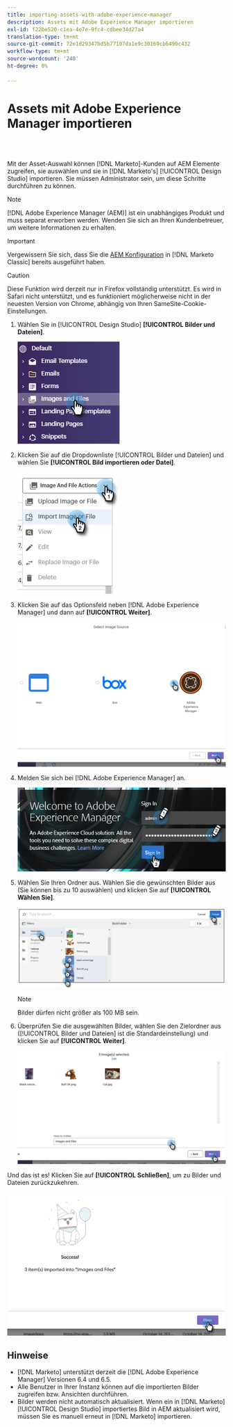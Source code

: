 ```yaml
---
title: importing-assets-with-adobe-experience-manager
description: Assets mit Adobe Experience Manager importieren
exl-id: f22be520-c1ea-4e7e-9fc4-cdbee34d27a4
translation-type: tm+mt
source-git-commit: 72e1d29347bd5b77107da1e9c30169cb6490c432
workflow-type: tm+mt
source-wordcount: '240'
ht-degree: 0%

---
```


# Assets mit Adobe Experience Manager importieren

<br> 

Mit der Asset-Auswahl können [!DNL Marketo]-Kunden auf AEM Elemente zugreifen, sie auswählen und sie in [!DNL Marketo's] [!UICONTROL Design Studio] importieren. Sie müssen Administrator sein, um diese Schritte durchführen zu können.

>[!NOTE]
>[!DNL Adobe Experience Manager (AEM)] ist ein unabhängiges Produkt und muss separat erworben werden. Wenden Sie sich an Ihren Kundenbetreuer, um weitere Informationen zu erhalten.

>[!IMPORTANT]
>Vergewissern Sie sich, dass Sie die [AEM Konfiguration](https://docs.marketo.com/x/FwPLAQ) in [!DNL Marketo Classic] bereits ausgeführt haben.

>[!CAUTION]
>
>Diese Funktion wird derzeit nur in Firefox vollständig unterstützt. Es wird in Safari nicht unterstützt, und es funktioniert möglicherweise nicht in der neuesten Version von Chrome, abhängig von Ihren SameSite-Cookie-Einstellungen.

1. Wählen Sie in [!UICONTROL Design Studio] **[!UICONTROL Bilder und Dateien]**.

   ![Bild eins](/help/sky/assets/design-studio/importing-assets-with-adobe-experience-manager/importing-assets-with-adobe-experience-manager-1.png)

1. Klicken Sie auf die Dropdownliste [!UICONTROL Bilder und Dateien] und wählen Sie **[!UICONTROL Bild importieren oder Datei]**.

   ![Bild zwei](/help/sky/assets/design-studio/importing-assets-with-adobe-experience-manager/importing-assets-with-adobe-experience-manager-2.png)

1. Klicken Sie auf das Optionsfeld neben [!DNL Adobe Experience Manager] und dann auf **[!UICONTROL Weiter]**.

   ![Bild drei](/help/sky/assets/design-studio/importing-assets-with-adobe-experience-manager/importing-assets-with-adobe-experience-manager-3.png)

1. Melden Sie sich bei [!DNL Adobe Experience Manager] an.

   ![Bild vier](/help/sky/assets/design-studio/importing-assets-with-adobe-experience-manager/importing-assets-with-adobe-experience-manager-4.png)

1. Wählen Sie Ihren Ordner aus. Wählen Sie die gewünschten Bilder aus (Sie können bis zu 10 auswählen) und klicken Sie auf **[!UICONTROL Wählen Sie]**.

   ![Bild fünf](/help/sky/assets/design-studio/importing-assets-with-adobe-experience-manager/importing-assets-with-adobe-experience-manager-5.png)

   >[!NOTE]
   >
   >Bilder dürfen nicht größer als 100 MB sein.

1. Überprüfen Sie die ausgewählten Bilder, wählen Sie den Zielordner aus ([!UICONTROL Bilder und Dateien] ist die Standardeinstellung) und klicken Sie auf **[!UICONTROL Weiter]**.

   ![Bild sechs](/help/sky/assets/design-studio/importing-assets-with-adobe-experience-manager/importing-assets-with-adobe-experience-manager-6.png)

Und das ist es! Klicken Sie auf **[!UICONTROL Schließen]**, um zu Bilder und Dateien zurückzukehren.

![Bild sieben](/help/sky/assets/design-studio/importing-assets-with-adobe-experience-manager/importing-assets-with-adobe-experience-manager-7.png)

## Hinweise

* [!DNL Marketo] unterstützt derzeit die  [!DNL Adobe Experience Manager] Versionen 6.4 und 6.5.
* Alle Benutzer in Ihrer Instanz können auf die importierten Bilder zugreifen bzw. Ansichten durchführen.
* Bilder werden nicht automatisch aktualisiert. Wenn ein in [!DNL Marketo] [!UICONTROL Design Studio] importiertes Bild in AEM aktualisiert wird, müssen Sie es manuell erneut in [!DNL Marketo] importieren.
